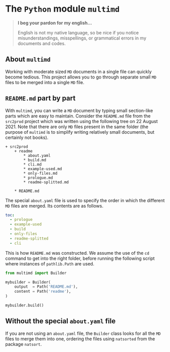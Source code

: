 The `Python` module `multimd`
=============================


> **I beg your pardon for my english...**
>
> English is not my native language, so be nice if you notice misunderstandings, misspellings, or grammatical errors in my documents and codes.


About `multimd`
---------------

Working with moderate sized `MD` documents in a single file can quickly become tedious. This project allows you to go through separate small `MD` files to be merged into a single `MD` file.


`README.md` part by part
------------------------

With `multimd`, you can write a `MD` document by typing small section-like parts which are easy to maintain. Consider the `README.md` file from the `src2prod` project which was written using the following tree on 22 August 2021. Note that there are only `MD` files present in the same folder (the purpose of `multimd` is to simplify writing relatively small documents, but certainly not books).

~~~
+ src2prod
    + readme
        * about.yaml
        * build.md
        * cli.md
        * example-used.md
        * only-files.md
        * prologue.md
        * readme-splitted.md

    * README.md
~~~

The special `about.yaml` file is used to specify the order in which the different `MD` files are merged. Its contents are as follows.

~~~yaml
toc:
  - prologue
  - example-used
  - build
  - only-files
  - readme-splitted
  - cli
~~~

This is how `README.md` was constructed. We assume the use of the `cd` command to get into the right folder, before running the following script where instances of `pathlib.Path` are used.

~~~python
from multimd import Builder

mybuilder = Builder(
    output  = Path('README.md'),
    content = Path('readme'),
)

mybuilder.build()
~~~


Without the special `about.yaml` file
-------------------------------------

If you are not using an `about.yaml` file, the `Builder` class looks for all the `MD` files to merge them into one, ordering the files using `natsorted` from the package `natsort`.
